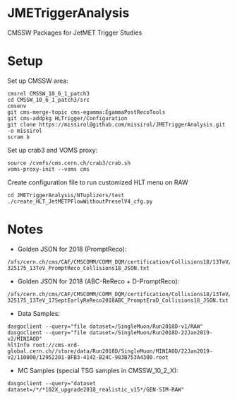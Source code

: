 JMETriggerAnalysis
==================

CMSSW Packages for JetMET Trigger Studies

# Setup

Set up CMSSW area:

```shell
cmsrel CMSSW_10_6_1_patch3
cd CMSSW_10_6_1_patch3/src
cmsenv
git cms-merge-topic cms-egamma:EgammaPostRecoTools
git cms-addpkg HLTrigger/Configuration
git clone https://missirol@github.com/missirol/JMETriggerAnalysis.git -o missirol
scram b
```

Set up crab3 and VOMS proxy:

```shell
source /cvmfs/cms.cern.ch/crab3/crab.sh
voms-proxy-init --voms cms
```

Create configuration file to run customized HLT menu on RAW

```shell
cd JMETriggerAnalysis/NTuplizers/test
./create_HLT_JetMETPFlowWithoutPreselV4_cfg.py
```

# Notes

* Golden JSON for 2018 (PromptReco):
```shell
/afs/cern.ch/cms/CAF/CMSCOMM/COMM_DQM/certification/Collisions18/13TeV/PromptReco/Cert_314472-325175_13TeV_PromptReco_Collisions18_JSON.txt
```

* Golden JSON for 2018 (ABC-ReReco + D-PromptReco):
```shell
/afs/cern.ch/cms/CAF/CMSCOMM/COMM_DQM/certification/Collisions18/13TeV/ReReco/Cert_314472-325175_13TeV_17SeptEarlyReReco2018ABC_PromptEraD_Collisions18_JSON.txt
```

* Data Samples:
```shell
dasgoclient --query="file dataset=/SingleMuon/Run2018D-v1/RAW"
dasgoclient --query="file dataset=/SingleMuon/Run2018D-22Jan2019-v2/MINIAOD"
hltInfo root://cms-xrd-global.cern.ch//store/data/Run2018D/SingleMuon/MINIAOD/22Jan2019-v2/110000/12952201-BFB3-4142-B24C-983B753A4300.root
```

* MC Samples (special TSG samples in CMSSW_10_2_X):
```shell
dasgoclient --query="dataset dataset=/*/*102X_upgrade2018_realistic_v15*/GEN-SIM-RAW"
```
